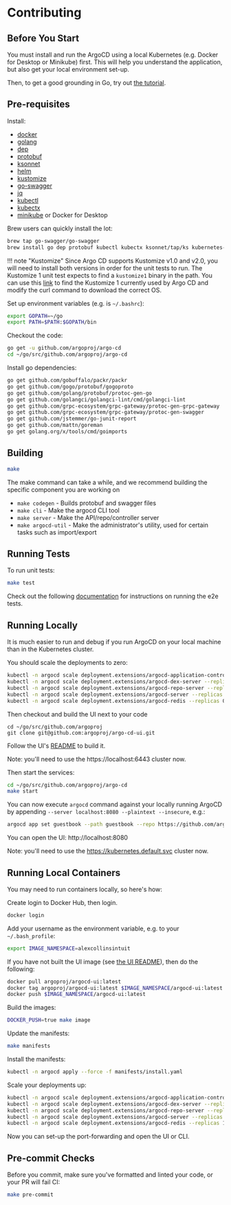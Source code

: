 # Contributing
## Before You Start

You must install and run the ArgoCD using a local Kubernetes (e.g. Docker for Desktop or Minikube) first. This will help you understand the application, but also get your local environment set-up.

Then, to get a good grounding in Go, try out [the tutorial](https://tour.golang.org/).

## Pre-requisites

Install:

* [docker](https://docs.docker.com/install/#supported-platforms)
* [golang](https://golang.org/)
* [dep](https://github.com/golang/dep)
* [protobuf](https://developers.google.com/protocol-buffers/)
* [ksonnet](https://github.com/ksonnet/ksonnet#install)
* [helm](https://github.com/helm/helm/releases)
* [kustomize](https://github.com/kubernetes-sigs/kustomize/releases)
* [go-swagger](https://github.com/go-swagger/go-swagger/blob/master/docs/install.md)
* [jq](https://stedolan.github.io/jq/)
* [kubectl](https://kubernetes.io/docs/tasks/tools/install-kubectl/)
* [kubectx](https://kubectx.dev)
* [minikube](https://kubernetes.io/docs/setup/minikube/) or Docker for Desktop

Brew users can quickly install the lot:
    
```bash
brew tap go-swagger/go-swagger
brew install go dep protobuf kubectl kubectx ksonnet/tap/ks kubernetes-helm jq go-swagger 
```

!!! note "Kustomize"
    Since Argo CD supports Kustomize v1.0 and v2.0, you will need to install both versions in order for the unit tests to run. The Kustomize 1 unit test expects to find a `kustomize1` binary in the path.  You can use this [link](https://github.com/argoproj/argo-cd/blob/master/Dockerfile#L66-L69) to find the Kustomize 1 currently used by Argo CD and modify the curl command to download the correct OS.

Set up environment variables (e.g. is `~/.bashrc`):

```bash
export GOPATH=~/go
export PATH=$PATH:$GOPATH/bin
```

Checkout the code:

```bash
go get -u github.com/argoproj/argo-cd
cd ~/go/src/github.com/argoproj/argo-cd
```

Install go dependencies:

```bash
go get github.com/gobuffalo/packr/packr
go get github.com/gogo/protobuf/gogoproto
go get github.com/golang/protobuf/protoc-gen-go
go get github.com/golangci/golangci-lint/cmd/golangci-lint
go get github.com/grpc-ecosystem/grpc-gateway/protoc-gen-grpc-gateway
go get github.com/grpc-ecosystem/grpc-gateway/protoc-gen-swagger
go get github.com/jstemmer/go-junit-report
go get github.com/mattn/goreman
go get golang.org/x/tools/cmd/goimports
```

## Building

```bash
make
```

The make command can take a while, and we recommend building the specific component you are working on

* `make codegen` - Builds protobuf and swagger files
* `make cli` - Make the argocd CLI tool
* `make server` - Make the API/repo/controller server
* `make argocd-util` - Make the administrator's utility, used for certain tasks such as import/export

## Running Tests

To run unit tests:

```bash
make test
```

Check out the following [documentation](https://github.com/argoproj/argo-cd/blob/master/docs/developer-guide/test-e2e.md) for instructions on running the e2e tests.

## Running Locally

It is much easier to run and debug if you run ArgoCD on your local machine than in the Kubernetes cluster.

You should scale the deployments to zero:

```bash
kubectl -n argocd scale deployment.extensions/argocd-application-controller --replicas 0
kubectl -n argocd scale deployment.extensions/argocd-dex-server --replicas 0
kubectl -n argocd scale deployment.extensions/argocd-repo-server --replicas 0
kubectl -n argocd scale deployment.extensions/argocd-server --replicas 0
kubectl -n argocd scale deployment.extensions/argocd-redis --replicas 0
```

Then checkout and build the UI next to your code

```
cd ~/go/src/github.com/argoproj
git clone git@github.com:argoproj/argo-cd-ui.git
```

Follow the UI's [README](https://github.com/argoproj/argo-cd-ui/blob/master/README.md) to build it.

Note: you'll need to use the https://localhost:6443 cluster now.

Then start the services:

```bash
cd ~/go/src/github.com/argoproj/argo-cd
make start
```

You can now execute `argocd` command against your locally running ArgoCD by appending `--server localhost:8080 --plaintext --insecure`, e.g.:

```bash
argocd app set guestbook --path guestbook --repo https://github.com/argoproj/argocd-example-apps.git --dest-server https://localhost:6443  --dest-namespace default --server localhost:8080 --plaintext --insecure
```

You can open the UI: http://localhost:8080

Note: you'll need to use the https://kubernetes.default.svc cluster now.

## Running Local Containers

You may need to run containers locally, so here's how:

Create login to Docker Hub, then login.

```bash
docker login
```

Add your username as the environment variable, e.g. to your `~/.bash_profile`:

```bash
export IMAGE_NAMESPACE=alexcollinsintuit
```

If you have not built the UI image (see [the UI README](https://github.com/argoproj/argo-cd-ui/blob/master/README.md)), then do the following:

```bash
docker pull argoproj/argocd-ui:latest
docker tag argoproj/argocd-ui:latest $IMAGE_NAMESPACE/argocd-ui:latest
docker push $IMAGE_NAMESPACE/argocd-ui:latest
```

Build the images:

```bash
DOCKER_PUSH=true make image
```

Update the manifests:

```bash
make manifests
```

Install the manifests:

```bash
kubectl -n argocd apply --force -f manifests/install.yaml
```

Scale your deployments up:

```bash
kubectl -n argocd scale deployment.extensions/argocd-application-controller --replicas 1
kubectl -n argocd scale deployment.extensions/argocd-dex-server --replicas 1
kubectl -n argocd scale deployment.extensions/argocd-repo-server --replicas 1
kubectl -n argocd scale deployment.extensions/argocd-server --replicas 1
kubectl -n argocd scale deployment.extensions/argocd-redis --replicas 1
```

Now you can set-up the port-forwarding and open the UI or CLI.

## Pre-commit Checks

Before you commit, make sure you've formatted and linted your code, or your PR will fail CI:

```bash
make pre-commit
```
